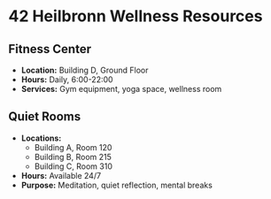 # 42 Heilbronn Wellness Resources

## Fitness Center
- **Location:** Building D, Ground Floor
- **Hours:** Daily, 6:00-22:00
- **Services:** Gym equipment, yoga space, wellness room

## Quiet Rooms
- **Locations:** 
  - Building A, Room 120
  - Building B, Room 215
  - Building C, Room 310
- **Hours:** Available 24/7
- **Purpose:** Meditation, quiet reflection, mental breaks
